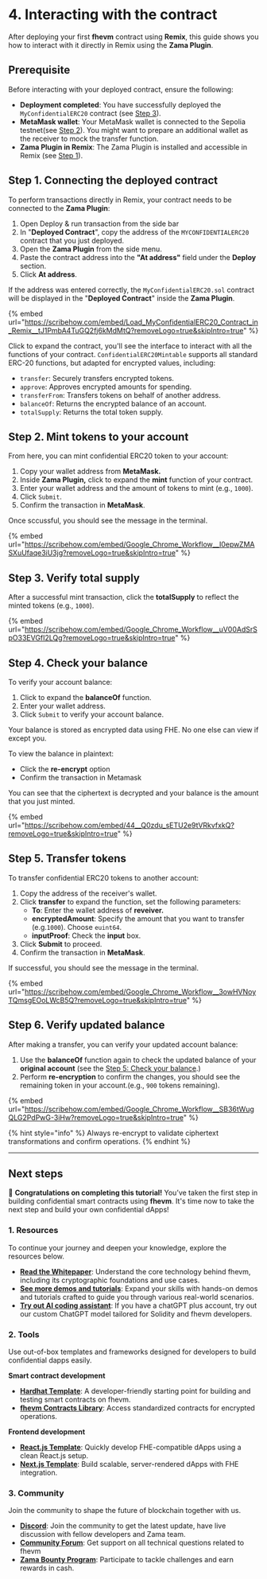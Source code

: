 # 4. Interacting with the contract

After deploying your first **fhevm** contract using **Remix**, this guide shows you how to interact with it directly in Remix using the **Zama Plugin**.

## Prerequisite

Before interacting with your deployed contract, ensure the following:

- **Deployment completed**: You have successfully deployed the `MyConfidentialERC20` contract (see [Step 3](deploying_cerc20.md)).
- **MetaMask wallet**: Your MetaMask wallet is connected to the Sepolia testnet(see [Step 2](connect_wallet.md)). You might want to prepare an additional wallet as the receiver to mock the transfer function.
- **Zama Plugin in Remix**: The Zama Plugin is installed and accessible in Remix (see [Step 1](remix.md)).

## Step 1. Connecting the deployed contract

To perform transactions directly in Remix, your contract needs to be connected to the **Zama Plugin**:

1. Open Deploy & run transaction from the side bar
2. In "**Deployed Contract**", copy the address of the `MYCONFIDENTIALERC20` contract that you just deployed.
3. Open the **Zama Plugin** from the side menu.
4. Paste the contract address into the **"At address"** field under the **Deploy** section.
5. Click **At address**.

If the address was entered correctly, the `MyConfidentialERC20.sol` contract will be displayed in the "**Deployed Contract**" inside the **Zama Plugin**.

{% embed url="https://scribehow.com/embed/Load_MyConfidentialERC20_Contract_in_Remix__tJ1PmbA4TuGQ2fj6kMdMtQ?removeLogo=true&skipIntro=true" %}

Click to expand the contract, you'll see the interface to interact with all the functions of your contract. `ConfidentialERC20Mintable` supports all standard ERC-20 functions, but adapted for encrypted values, including:

- `transfer`: Securely transfers encrypted tokens.
- `approve`: Approves encrypted amounts for spending.
- `transferFrom`: Transfers tokens on behalf of another address.
- `balanceOf`: Returns the encrypted balance of an account.
- `totalSupply`: Returns the total token supply.

## Step 2. Mint tokens to your account

From here, you can mint confidential ERC20 token to your account:

1. Copy your wallet address from **MetaMask.**
2. Inside **Zama Plugin,** click to expand the **mint** function of your contract.
3. Enter your wallet address and the amount of tokens to mint (e.g., `1000`).
4. Click `Submit`.
5. Confirm the transaction in **MetaMask**.

Once sccussful, you should see the message in the terminal.

{% embed url="https://scribehow.com/embed/Google_Chrome_Workflow__I0epwZMASXuUfaqe3iU3jg?removeLogo=true&skipIntro=true" %}

## Step 3. Verify total supply

After a successful mint transaction, click the **totalSupply** to reflect the minted tokens (e.g., `1000`).

{% embed url="https://scribehow.com/embed/Google_Chrome_Workflow__uV00AdSrSpO33EVGfI2LQg?removeLogo=true&skipIntro=true" %}

## Step 4. Check your balance

To verify your account balance:

1. Click to expand the **balanceOf** function.
2. Enter your wallet address.
3. Click `Submit` to verify your account balance.

Your balance is stored as encrypted data using FHE. No one else can view if except you.

To view the balance in plaintext:

- Click the **re-encrypt** option
- Confirm the transaction in Metamask

You can see that the ciphertext is decrypted and your balance is the amount that you just minted.

{% embed url="https://scribehow.com/embed/44__Q0zdu_sETU2e9tVRkvfxkQ?removeLogo=true&skipIntro=true" %}

## Step 5. Transfer tokens

To transfer confidential ERC20 tokens to another account:

1. Copy the address of the receiver's wallet.
2. Click **transfer** to expand the function, set the following parameters:
   - **To**: Enter the wallet address of **reveiver.**
   - **encryptedAmount**: Specify the amount that you want to transfer (e.g.`1000`). Choose `euint64`.
   - **inputProof**: Check the **input** box.
3. Click **Submit** to proceed.
4. Confirm the transaction in **MetaMask**.

If successful, you should see the message in the terminal.

{% embed url="https://scribehow.com/embed/Google_Chrome_Workflow__3owHVNoyTQmsgEOoLWcB5Q?removeLogo=true&skipIntro=true" %}

## Step 6. Verify updated balance

After making a transfer, you can verify your updated account balance:

1. Use the **balanceOf** function again to check the updated balance of your **original account** (see the [Step 5: Check your balance](interact.md#5-check-your-balance).)
2. Perform **re-encryption** to confirm the changes, you should see the remaining token in your account.(e.g., `900` tokens remaining).

{% embed url="https://scribehow.com/embed/Google_Chrome_Workflow__SB36tWugQLG2PdPwG-3iHw?removeLogo=true&skipIntro=true" %}

{% hint style="info" %}
Always re-encrypt to validate ciphertext transformations and confirm operations.
{% endhint %}

---

## Next steps

🎉 **Congratulations on completing this tutorial!** You’ve taken the first step in building confidential smart contracts using **fhevm**. It's time now to take the next step and build your own confidential dApps!

### 1. Resources

To continue your journey and deepen your knowledge, explore the resources below.

- [**Read the Whitepaper**](https://github.com/zama-ai/fhevm-solidity/blob/main/fhevm-whitepaper-v2.pdf): Understand the core technology behind fhevm, including its cryptographic foundations and use cases.
- [**See more demos and tutorials**](../../../tutorials/see-all-tutorials.md): Expand your skills with hands-on demos and tutorials crafted to guide you through various real-world scenarios.
- [**Try out AI coding assistant**](https://chatgpt.com/g/g-67518aee3c708191b9f08d077a7d6fa1-zama-solidity-developer): If you have a chatGPT plus account, try out our custom ChatGPT model tailored for Solidity and fhevm developers.

### 2. Tools

Use out-of-box templates and frameworks designed for developers to build confidential dapps easily.

**Smart contract development**

- [**Hardhat Template**](https://github.com/zama-ai/fhevm-hardhat-template): A developer-friendly starting point for building and testing smart contracts on fhevm.
- [**fhevm Contracts Library**](https://github.com/zama-ai/fhevm-contracts): Access standardized contracts for encrypted operations.

**Frontend development**

- [**React.js Template**](https://github.com/zama-ai/fhevm-react-template): Quickly develop FHE-compatible dApps using a clean React.js setup.
- [**Next.js Template**](https://github.com/zama-ai/fhevm-next-template): Build scalable, server-rendered dApps with FHE integration.

### 3. Community

Join the community to shape the future of blockchain together with us.

- [**Discord**](https://discord.gg/zama-ai): Join the community to get the latest update, have live discussion with fellow developers and Zama team.
- [**Community Forum**](https://community.zama.ai/): Get support on all technical questions related to fhevm
- [**Zama Bounty Program**](https://github.com/zama-ai/bounty-program): Participate to tackle challenges and earn rewards in cash.
